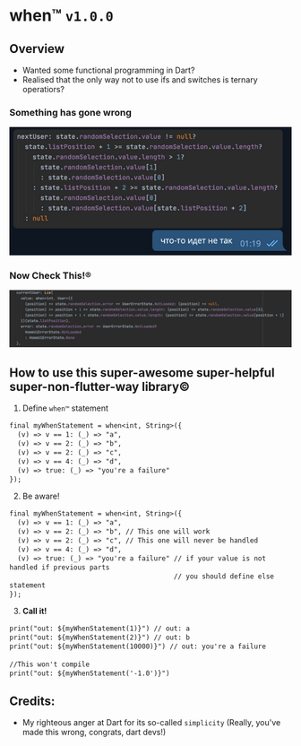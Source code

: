 # when™ `v1.0.0`

## Overview

* Wanted some functional programming in Dart?
* Realised that the only way not to use ifs and switches is ternary operatiors?

### Something has gone wrong
<img src="https://raw.githubusercontent.com/nk2IsHere/when/master/doc/ternary_hell.jpg"/>

### Now Check This!®
<img src="https://raw.githubusercontent.com/nk2IsHere/when/master/doc/when_heaven.jpg"/>

## How to use this super-awesome super-helpful super-non-flutter-way library©

1. Define `when™` statement
```
final myWhenStatement = when<int, String>({
  (v) => v == 1: (_) => "a",
  (v) => v == 2: (_) => "b",
  (v) => v == 2: (_) => "c",
  (v) => v == 4: (_) => "d",
  (v) => true: (_) => "you're a failure"
});
```
2. Be aware!
```
final myWhenStatement = when<int, String>({
  (v) => v == 1: (_) => "a",
  (v) => v == 2: (_) => "b", // This one will work
  (v) => v == 2: (_) => "c", // This one will never be handled
  (v) => v == 4: (_) => "d",
  (v) => true: (_) => "you're a failure" // if your value is not handled if previous parts
                                         // you should define else statement
});
```
3. **Call it!**
```
print("out: ${myWhenStatement(1)}") // out: a
print("out: ${myWhenStatement(2)}") // out: b
print("out: ${myWhenStatement(10000)}") // out: you're a failure

//This won't compile
print("out: ${myWhenStatement('-1.0')}")
```

## Credits:

* My righteous anger at Dart for its so-called `simplicity` (Really, you've made this wrong, congrats, dart devs!)